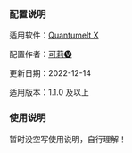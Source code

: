 ### 配置说明

适用软件：[Quantumelt X](https://apps.apple.com/app/quantumult-x/id1443988620)

配置作者：[可莉🅥](https://t.me/iKeLee)

更新日期：2022-12-14

适用版本：1.1.0 及以上

### 使用说明

暂时没空写使用说明，自行理解！
